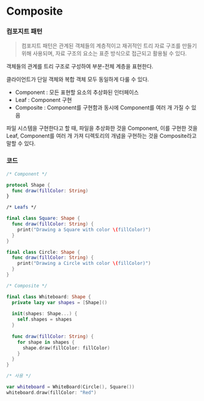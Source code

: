 # Composite

### 컴포지트 패턴

> 컴포지트 패턴은 관계된 객체들의 계층적이고 재귀적인 트리 자료 구조를 만들기 위해 사용되며, 자료 구조의 요소는 표준 방식으로 접근되고 활용될 수 있다.

객체들의 관계를 트리 구조로 구성하여 부분-전체 계층을 표현한다. 

클라이언트가 단일 객체와 복합 객체 모두 동일하게 다룰 수 있다.

- Component : 모든 표현할 요소의 추상화된 인터페이스
- Leaf : Component 구현
- Composite : Component를 구현함과 동시에 Component를 여러 개 가질 수 있음

파일 시스템을 구현한다고 할 때, 파일을 추상화한 것을 Component, 이를 구현한 것을 Leaf, Component를 여러 개 가져 디렉토리의 개념을 구현하는 것을 Composite라고 말할 수 있다.

### 코드

```swift
/* Component */

protocol Shape {
  func draw(fillColor: String)
}

/* Leafs */

final class Square: Shape {
  func draw(fillColor: String) {
    print("Drawing a Square with color \(fillColor)")
  }
}

final class Circle: Shape {
  func draw(fillColor: String) {
    print("Drawing a Circle with color \(fillColor)")
  }
}

/* Composite */

final class Whiteboard: Shape {
  private lazy var shapes = [Shape]()
  
  init(shapes: Shape...) {
    self.shapes = shapes
  }
  
  func draw(fillColor: String) {
    for shape in shapes {
      shape.draw(fillColor: fillColor)
    }
  }
}

/* 사용 */

var whiteboard = WhiteBoard(Circle(), Square())
whiteboard.draw(fillColor: "Red")
```